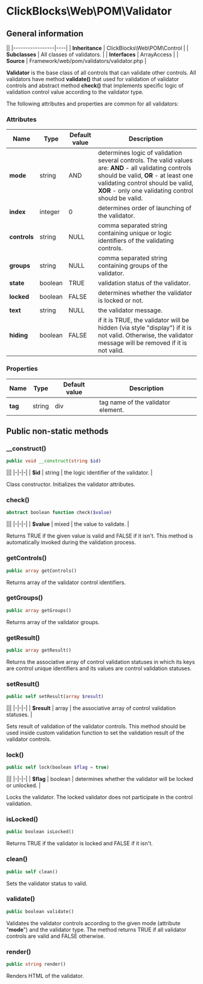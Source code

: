 # ClickBlocks\Web\POM\Validator #

## General information ##

||
|-----------------|----|
| **Inheritance** | ClickBlocks\Web\POM\Control |
| **Subclasses**  | All classes of validators. |
| **Interfaces**  | ArrayAccess |
| **Source**      | Framework/web/pom/validators/validator.php |

**Validator** is the base class of all controls that can validate other controls. All validators have method **validate()** that used for validation of validator controls and abstract method **check()** that implements specific logic of validation control value according to the validator type.

The following attributes and properties are common for all validators:

### **Attributes**

| Name | Type | Default value | Description |
|-|-|-|-|
| **mode** | string | AND | determines logic of validation several controls. The valid values are: **AND** - all validating controls should be valid, **OR** - at least one validating control should be valid, **XOR** - only one validating control should be valid. |
| **index** | integer | 0 | determines order of launching of the validator. |
| **controls** | string | NULL | comma separated string containing unique or logic identifiers of the validating controls. |
| **groups** | string | NULL | comma separated string containing groups of the validator. |
| **state** | boolean | TRUE | validation status of the validator. |
| **locked**  | boolean | FALSE | determines whether the validator is locked or not. |
| **text** | string | NULL | the validator message. |
| **hiding** | boolean | FALSE | if it is TRUE, the validator will be hidden (via style "display") if it is not valid. Otherwise, the validator message will be removed if it is not valid. |

### **Properties**

| Name | Type | Default value | Description |
|-|-|-|-|
| **tag** | string | div | tag name of the validator element. |

## Public non-static methods ##

### **__construct()**

```php
public void __construct(string $id)
```

|||
|-|-|-|
| **$id** | string | the logic identifier of the validator. |

Class constructor. Initializes the validator attributes.

### **check()**

```php
abstract boolean function check($value)
```

|||
|-|-|-|
| **$value** | mixed | the value to validate. |

Returns TRUE if the given value is valid and FALSE if it isn't. This method is automatically invoked during the validation process.

### **getControls()**

```php
public array getControls()
```

Returns array of the validator control identifiers.

### **getGroups()**

```php
public array getGroups()
```

Returns array of the validator groups.

### **getResult()**

```php
public array getResult()
```

Returns the associative array of control validation statuses in which its keys are control unique identifiers and its values are control validation statuses.

### **setResult()**

```php
public self setResult(array $result)
```

|||
|-|-|-|
| **$result** | array | the associative array of control validation statuses. |

Sets result of validation of the validator controls. This method should be used inside custom validation function to set the validation result of the validator controls.

### **lock()**

```php
public self lock(boolean $flag = true)
```

|||
|-|-|-|
| **$flag** | boolean | determines whether the validator will be locked or unlocked. |

Locks the validator. The locked validator does not participate in the control validation.

### **isLocked()**

```php
public boolean isLocked()
```

Returns TRUE if the validator is locked and FALSE if it isn't.

### **clean()**

```php
public self clean()
```

Sets the validator status to valid.

### **validate()**

```php
public boolean validate()
```

Validates the validator controls according to the given mode (attribute "**mode**") and the validator type. The method returns TRUE if all validator controls are valid and FALSE otherwise.

### **render()**

```php
public string render()
```

Renders HTML of the validator.